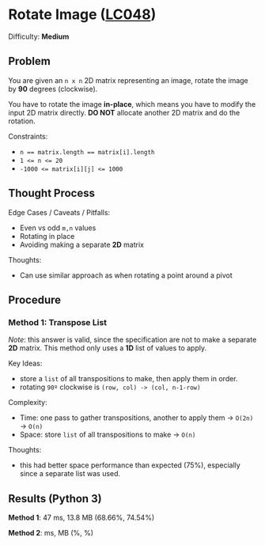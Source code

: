 # Rotate Image ([LC048](https://leetcode.com/problems/rotate-image/))
Difficulty: **Medium**

## Problem

You are given an `n x n` 2D matrix representing an image, rotate the image by **90** degrees (clockwise).

You have to rotate the image **in-place**, which means you have to modify the input 2D matrix directly. **DO NOT** allocate another 2D matrix and do the rotation.

Constraints:
- `n == matrix.length == matrix[i].length`
- `1 <= n <= 20`
- `-1000 <= matrix[i][j] <= 1000`

## Thought Process

Edge Cases / Caveats / Pitfalls:
- Even vs odd `m,n` values
- Rotating in place
- Avoiding making a separate **2D** matrix

Thoughts:
- Can use similar approach as when rotating a point around a pivot

## Procedure

### Method 1: Transpose List

*Note*: this answer is valid, since the specification are not to make a separate **2D** matrix.  This method only uses a **1D** list of values to apply.

Key Ideas:
- store a `list` of all transpositions to make, then apply them in order.
- rotating `90º` clockwise is `(row, col) -> (col, n-1-row)`

Complexity:
- Time: one pass to gather transpositions, another to apply them -> `O(2n)` -> `O(n)`
- Space: store `list` of all transpositions to make -> `O(n)`

Thoughts:
- this had better space performance than expected (75%), especially since a separate list was used.

## Results (Python 3)

**Method 1**: 47 ms, 13.8 MB (68.66%, 74.54%)

**Method 2**:   ms,  MB (%, %)
